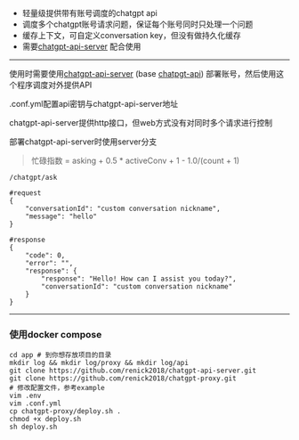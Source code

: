 - 轻量级提供带有账号调度的chatgpt api
- 调度多个chatgpt账号请求问题，保证每个账号同时只处理一个问题
- 缓存上下文，可自定义conversation key，但没有做持久化缓存
- 需要[chatgpt-api-server](https://github.com/renick2018/chatgpt-api-server.git) 配合使用

--- 
使用时需要使用[chatgpt-api-server](https://github.com/renick2018/chatgpt-api-server.git) (base [chatpgt-api](https://github.com/transitive-bullshit/chatgpt-api.git)) 部署账号，然后使用这个程序调度对外提供API  

.conf.yml配置api密钥与chatgpt-api-server地址

chatgpt-api-server提供http接口，但web方式没有对同时多个请求进行控制

部署chatgpt-api-server时使用server分支

> 忙碌指数 = asking + 0.5 * activeConv + 1 - 1.0/(count + 1)

```http request
/chatgpt/ask

#request
{
    "conversationId": "custom conversation nickname",
    "message": "hello"
}

#response
{
    "code": 0,
    "error": "",
    "response": {
        "response": "Hello! How can I assist you today?",
        "conversationId": "custom conversation nickname"
    }
}

```


---

### 使用docker compose
```shell
cd app # 到你想存放项目的目录
mkdir log && mkdir log/proxy && mkdir log/api
git clone https://github.com/renick2018/chatgpt-api-server.git
git clone https://github.com/renick2018/chatgpt-proxy.git
# 修改配置文件，参考example
vim .env
vim .conf.yml
cp chatgpt-proxy/deploy.sh .
chmod +x deploy.sh
sh deploy.sh
```